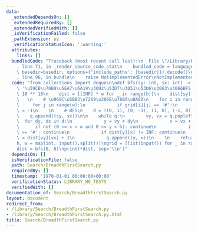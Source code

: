 ```yaml
---
data:
  _extendedDependsOn: []
  _extendedRequiredBy: []
  _extendedVerifiedWith: []
  _isVerificationFailed: false
  _pathExtension: py
  _verificationStatusIcon: ':warning:'
  attributes:
    links: []
  bundledCode: "Traceback (most recent call last):\n  File \"/Library/Frameworks/Python.framework/Versions/3.8/lib/python3.8/site-packages/onlinejudge_verify/documentation/build.py\"\
    , line 71, in _render_source_code_stat\n    bundled_code = language.bundle(stat.path,\
    \ basedir=basedir, options={'include_paths': [basedir]}).decode()\n  File \"/Library/Frameworks/Python.framework/Versions/3.8/lib/python3.8/site-packages/onlinejudge_verify/languages/python.py\"\
    , line 96, in bundle\n    raise NotImplementedError\nNotImplementedError\n"
  code: "from collections import deque\n\ndef bfs(sy: int, sx: int) -> list:\n   \
    \ '\u59CB\u70B9\u5EA7\u6A19\u3092\u53D7\u3051\u53D6\u3063\u3066BFS'\n    INF =\
    \ 10 ** 18\n    dist = [[INF] * w for _ in range(h)]\n    dist[sy][sx] = 0\n \
    \   \n    # \u969C\u5BB3\u7269\u306E\u78BA\u8A8D\n    for i in range(h):\n   \
    \     for j in range(w):\n            if grid[i][j] == '#':\n                dist[i][j]\
    \ = -1\n    \n    # BFS\n    d = ((0, 1), (0, -1), (1, 0), (-1, 0))\n    q = deque()\n\
    \    q.append((sy, sx))\n\n    while q:\n        vy, vx = q.popleft()\n      \
    \  for dy, dx in d:\n            y = vy + dy\n            x = vx + dx\n      \
    \      if not (0 <= x < w and 0 <= y < h): continue\n            if grid[y][x]\
    \ == '#': continue\n            if dist[y][x] != INF: continue\n            dist[y][x]\
    \ = dist[vy][vx] + 1\n            q.append((y, x))\n    \n    return dist\n\n\
    h, w = map(int, input().split())\ngrid = [list(input()) for _ in range(h)]\n\n\
    dist = bfs(0, 0)\nprint(*dist, sep='\\n')"
  dependsOn: []
  isVerificationFile: false
  path: Search/BreadthFirstSearch.py
  requiredBy: []
  timestamp: '1970-01-01 00:00:00+00:00'
  verificationStatus: LIBRARY_NO_TESTS
  verifiedWith: []
documentation_of: Search/BreadthFirstSearch.py
layout: document
redirect_from:
- /library/Search/BreadthFirstSearch.py
- /library/Search/BreadthFirstSearch.py.html
title: Search/BreadthFirstSearch.py
---
```

